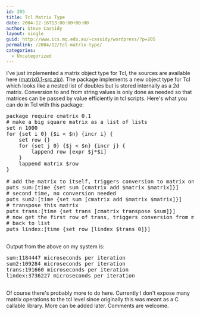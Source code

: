 ```yaml
---
id: 205
title: Tcl Matrix Type
date: 2004-12-16T13:00:00+00:00
author: Steve Cassidy
layout: single
guid: http://www.ics.mq.edu.au/~cassidy/wordpress/?p=205
permalink: /2004/12/tcl-matrix-type/
categories:
  - Uncategorized
---
```

I've just implemented a matrix object type for Tcl, the sources are available here ([matrix0.1-src.zip](/~cassidy/tcl/matrix0.1-src.zip)). The package implements a new object type for Tcl which looks like a nested list of doubles but is stored internally as a 2d matrix. Conversion to and from string values is only done as needed so that matrices can be passed by value efficiently in tcl scripts. Here's what you can do in Tcl with this package:

<pre>package require cmatrix 0.1
# make a big square matrix as a list of lists
set n 1000
for {set i 0} {$i &lt; $n} {incr i} {
    set row {}
    for {set j 0} {$j &lt; $n} {incr j} {
        lappend row [expr $j*$i]
    }
    lappend matrix $row
}

# add the matrix to itself, triggers conversion to matrix only once
puts sum:[time {set sum [cmatrix add $matrix $matrix]}]
# second time, no conversion needed
puts sum2:[time {set sum [cmatrix add $matrix $matrix]}]
# transpose this matrix
puts trans:[time {set trans [cmatrix transpose $sum]}]
# now get the first row of trans, triggers conversion from matrix
# back to list
puts lindex:[time {set row [lindex $trans 0]}]
 </pre>

Output from the above on my system is:

<pre>sum:1184447 microseconds per iteration
sum2:109284 microseconds per iteration
trans:191660 microseconds per iteration
lindex:3736227 microseconds per iteration
 </pre>

Of course there's probably more to do here. Currently I don't expose many matrix operations to the tcl level since originally this was meant as a C callable library. More can be added later. Comments are welcome.
